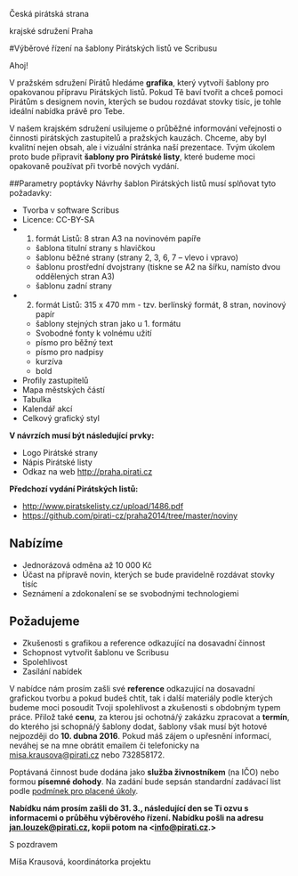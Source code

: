 Česká pirátská strana

krajské sdružení Praha

#Výběrové řízení na šablony Pirátských listů ve Scribusu

Ahoj!

V pražském sdružení Pirátů hledáme **grafika**, který vytvoří šablony pro opakovanou přípravu Pirátských listů. Pokud Tě baví tvořit a chceš pomoci Pirátům s designem novin, kterých se budou rozdávat stovky tisíc, je tohle ideální nabídka právě pro Tebe.


V našem krajském sdružení usilujeme o průběžné informování veřejnosti o činnosti pirátských zastupitelů a pražských kauzách. Chceme, aby byl kvalitní nejen obsah, ale i vizuální stránka naší prezentace. Tvým úkolem proto bude připravit **šablony pro Pirátské listy**, které budeme moci opakovaně používat při tvorbě nových vydání. 

##Parametry poptávky
Návrhy šablon Pirátských listů musí splňovat tyto požadavky:
- Tvorba v software Scribus
- Licence: CC-BY-SA
- 1) formát Listů: 8 stran A3 na novinovém papíře
    - šablona titulní strany s hlavičkou
    - šablonu běžné strany (strany 2, 3, 6, 7 – vlevo i vpravo)
    - šablonu prostřední dvojstrany (tiskne se A2 na šířku, namísto dvou oddělených stran A3)
    - šablonu zadní strany
- 2) formát Listů: 315 x 470 mm - tzv. berlínský formát, 8 stran, novinový papír
    - šablony stejných stran jako u 1. formátu
    - Svobodné fonty k volnému užití
    - písmo pro běžný text
    - písmo pro nadpisy
    - kurzíva
    - bold
- Profily zastupitelů
- Mapa městských částí
- Tabulka
- Kalendář akcí
- Celkový grafický styl

**V návrzích musí být následující prvky:**
- Logo Pirátské strany
- Nápis Pirátské listy
- Odkaz na web http://praha.pirati.cz

**Předchozí vydání Pirátských listů:**
- <http://www.piratskelisty.cz/upload/1486.pdf>
- <https://github.com/pirati-cz/praha2014/tree/master/noviny> 

## Nabízíme

- Jednorázová odměna až 10 000 Kč
- Účast na přípravě novin, kterých se bude pravidelně rozdávat stovky tisíc
- Seznámení a zdokonalení se se svobodnými technologiemi
  
## Požadujeme

- Zkušenosti s grafikou a reference odkazující na dosavadní činnost
- Schopnost vytvořit šablonu ve Scribusu
- Spolehlivost
- Zasílání nabídek
  
V nabídce nám prosím zašli své **reference** odkazující na dosavadní grafickou tvorbu a  pokud budeš chtít, tak i další materiály podle kterých budeme moci posoudit Tvoji spolehlivost a zkušenosti s obdobným typem práce. Přilož také **cenu**, za kterou jsi ochotná/ý zakázku zpracovat a **termín**, do kterého jsi schopná/ý šablony dodat, šablony však musí být hotové nejpozději do **10. dubna 2016**. Pokud máš zájem o upřesnění informací, neváhej se na mne obrátit emailem či telefonicky na misa.krausova@pirati.cz nebo 732858172.

Poptávaná činnost bude dodána jako **služba živnostníkem** (na IČO) nebo formou **písemné dohody**. Na zadání bude sepsán standardní zadávací list podle [podmínek pro placené úkoly](https://github.com/pirati-cz/sablony/blob/4b07ba675434ee634c527909d537122264cc712e/ukoly/podminky/podminky.md). 

**Nabídku nám prosím zašli do 31. 3., následující den se Ti ozvu s informacemi o průběhu výběrového řízení. Nabídku pošli na adresu <jan.louzek@pirati.cz>, kopii potom na <info@pirati.cz.>**

S pozdravem

Míša Krausová, koordinátorka projektu
